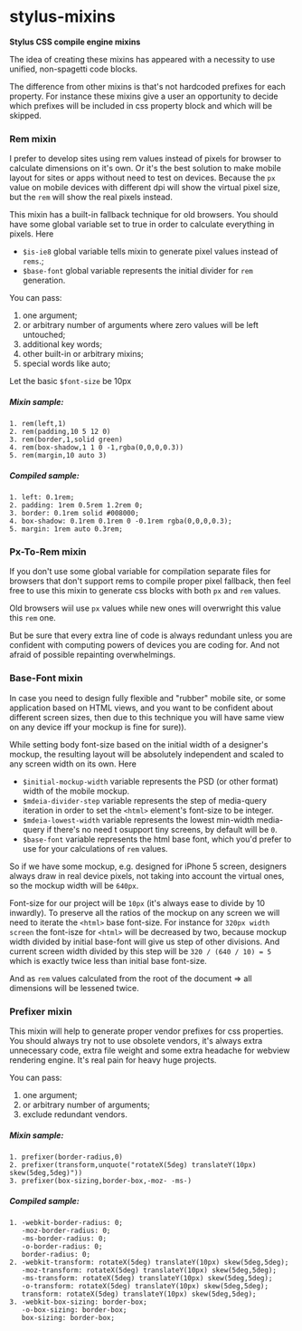 # stylus-mixins

**Stylus CSS compile engine mixins**

The idea of creating these mixins has appeared with a necessity to use unified, non-spagetti code blocks.

The difference from other mixins is that's not hardcoded prefixes for each property. For instance these mixins give a user an opportunity to decide which prefixes will be included in css property block and which will be skipped.

### Rem mixin
I prefer to develop sites using rem values instead of pixels for browser to calculate dimensions on it's own. Or it's the best solution to make mobile layout for sites or apps without need to test on devices. Because the ```px``` value on mobile devices with different dpi will show the virtual pixel size, but the ```rem``` will show the real pixels instead.

This mixin has a built-in fallback technique for old browsers. You should have some global variable set to true in order to calculate everything in pixels. Here

- ```$is-ie8``` global variable tells mixin to generate pixel values instead of ```rems```.;
- ```$base-font``` global variable represents the initial divider for ```rem``` generation.

You can pass:
1. one argument;
2. or arbitrary number of arguments where zero values will be left untouched;
3. additional key words;
4. other built-in or arbitrary mixins;
5. special words like auto;

Let the basic ```$font-size``` be 10px

##### Mixin sample:
    1. rem(left,1)
    2. rem(padding,10 5 12 0)
    3. rem(border,1,solid green)
    4. rem(box-shadow,1 1 0 -1,rgba(0,0,0,0.3))
    5. rem(margin,10 auto 3)

##### Compiled sample:
    1. left: 0.1rem;
    2. padding: 1rem 0.5rem 1.2rem 0;
    3. border: 0.1rem solid #008000;
    4. box-shadow: 0.1rem 0.1rem 0 -0.1rem rgba(0,0,0,0.3);
    5. margin: 1rem auto 0.3rem;

### Px-To-Rem mixin
If you don't use some global variable for compilation separate files for browsers that don't support rems to compile proper pixel fallback, then feel free to use this mixin to generate css blocks with both ```px``` and ```rem``` values.

Old browsers wiil use ```px``` values while new ones will overwright this value this ```rem``` one.

But be sure that every extra line of code is always redundant unless you are confident with computing powers of devices you are coding for. And not afraid of possible repainting overwhelmings.

### Base-Font mixin
In case you need to design fully flexible and "rubber" mobile site, or some application based on HTML views, and you want to be confident about different screen sizes, then due to this technique you will have same view on any device iff your mockup is fine for sure)).

While setting body font-size based on the initial width of a designer's mockup, the resulting layout will be absolutely independent and scaled to any screen width on its own. Here

- ```$initial-mockup-width``` variable represents the PSD (or other format) width of the mobile mockup.
- ```$mdeia-divider-step``` variable represents the step of media-query iteration in order to set the ```<html>``` element's font-size to be integer.
- ```$mdeia-lowest-width``` variable represents the lowest min-width media-query if there's no need t osupport tiny screens, by default will be ```0```.
- ```$base-font``` variable represents the html base font, which you'd prefer to use for your calculations of ```rem``` values.

So if we have some mockup, e.g. designed for iPhone 5 screen, designers always draw in real device pixels, not taking into account the virtual ones, so the mockup width will be ```640px```.

Font-size for our project will be ```10px``` (it's always ease to divide by 10 inwardly). To preserve all the ratios of the mockup on any screen we will need to iterate the ```<html>``` base font-size. For instance for ```320px width screen``` the font-isze for ```<html>``` will be decreased by two, because mockup width divided by initial base-font will give us step of other divisions. And current screen width divided by this step will be ```320 / (640 / 10) = 5``` which is exactly twice less than initial base font-size.

And as ```rem``` values calculated from the root of the document => all dimensions will be lessened twice.

### Prefixer mixin
This mixin will help to generate proper vendor prefixes for css properties. You should always try not to use obsolete vendors, it's always extra unnecessary code, extra file weight and some extra headache for webview rendering engine. It's real pain for heavy huge projects.

You can pass:
1. one argument;
2. or arbitrary number of arguments;
3. exclude redundant vendors.

##### Mixin sample:
    1. prefixer(border-radius,0)
    2. prefixer(transform,unquote("rotateX(5deg) translateY(10px) skew(5deg,5deg)"))
    3. prefixer(box-sizing,border-box,-moz- -ms-)

##### Compiled sample:
    1. -webkit-border-radius: 0;
       -moz-border-radius: 0;
       -ms-border-radius: 0;
       -o-border-radius: 0;
       border-radius: 0;
    2. -webkit-transform: rotateX(5deg) translateY(10px) skew(5deg,5deg);
       -moz-transform: rotateX(5deg) translateY(10px) skew(5deg,5deg);
       -ms-transform: rotateX(5deg) translateY(10px) skew(5deg,5deg);
       -o-transform: rotateX(5deg) translateY(10px) skew(5deg,5deg);
       transform: rotateX(5deg) translateY(10px) skew(5deg,5deg);
    3. -webkit-box-sizing: border-box;
       -o-box-sizing: border-box;
       box-sizing: border-box;